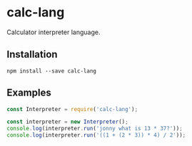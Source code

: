 # calc-lang
Calculator interpreter language.

## Installation
```
npm install --save calc-lang
```

## Examples
```js
const Interpreter = require('calc-lang');

const interpreter = new Interpreter();
console.log(interpreter.run('jonny what is 13 * 37?'));
console.log(interpreter.run('((1 + (2 * 3)) * 4) / 2'));
```
